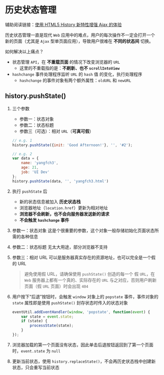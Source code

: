 # 历史状态管理
辅助阅读链接：[使用 HTML5 History 新特性增强 Ajax 的体验](http://kayosite.com/html5-history-improve-ajax.html)

历史状态管理一直是现代 `Web` 应用中的难点，用户的每次操作不一定会打开一个新的页面（尤其是 `Ajax` 型单页面应用），导致用户很难在 **不同的状态间** 切换。

如何解决以上痛点？

* 状态管理 `API`，在 **不重载页面** 的情况下改变浏览器的 `URL`
    * 这里的不重载指的是：**不刷新、也不 `scrollIntoView`**
* `hashchange` 事件处理程序监听 `URL` 的 `hash` 值 的变化，执行处理程序
    * `hashchange` 的事件对象有两个额外属性：`oldURL` 和 `newURL`

## history.pushState()
1. 三个参数
    * 参数一：状态对象
    * 参数二：状态标题
    * 参数三（可选）：相对 `URL`（**可真可假**）

    ```javascript
    // e.g. 1
    history.pushState({init: 'Good Afternoon!'}, '', '#2');

    // e.g. 2
    var data = {
        name: 'yangfch3',
        age: 21,
        job: 'UI Dev'
    };
    history.pushState(data, '', 'yangfch3.html')
    ```

2. 执行 `pushState` 后
    * 新的状态信息被加入 **历史状态栈**
    * 浏览器地址（`location.href`）更新为相对地址
    * **浏览器不会刷新，也不会向服务器发送新的请求**
    * **不会触发 `hashchange` 事件**

3. 参数一：状态对象
    这是个很重要的参数，这个对象一般存储初始化页面状态所需的各种信息

4. 参数二：状态标题
    无太大用途，部分浏览器不支持

5. 参数三：相对 URL
    可以是服务器真实存在的资源地址，也可以完全是一个假的 URL
    > 避免使用假 URL，请确保使用 `pushState()` 创造的每一个 假  `URL`，在 `Web` 服务器上都有一个真的、实际存在的 `URL` 与之对应，否则用户刷新页面（假 `URL` 页面）时会出现 `404`

6. 用户按下“后退”按钮时，会触发 `window` 对象上的 `popstate` 事件，事件对象的 `state` 属性即是使用 `pushState()` 封存状态时传入的状态对象
    ```javascript
    eventUtil.addEventHandler(window, 'popstate', function(event) {
        var state = event.state;
        if (state) {
            processState(state);
        }
    });
    ```

7. 浏览器加载的第一个页面没有状态，因此单击后退按钮返回到了第一个页面时，`event.state` 为 `null`

8. 更新当前状态，使用 `history.replaceState()`，不会再历史状态栈中创建新状态，只会重写当前状态
